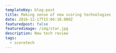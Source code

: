 ```yaml
---
templateKey: blog-post
title: Making sense of new scoring technologies
date: 2016-12-17T15:04:10.000Z
featuredpost: false
featuredimage: /img/star.jpg
description: New tech review
tags:
  - scoretech
---
```

